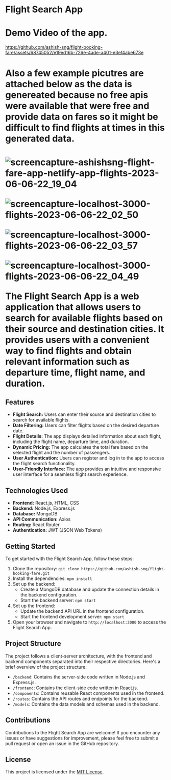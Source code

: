 # Flight Search App

<h1>Demo Video of the app.</h1>

https://github.com/ashish-sng/flight-booking-fare/assets/68745052/e19ed16b-726e-4ade-a401-e3ef4abe673e

<h1>Also a few example picutres are attached below as the data is genereated because no free apis were available that were free and provide data on fares so it might be difficult to find flights at times in this generated data.<h1>

![screencapture-ashishsng-flight-fare-app-netlify-app-flights-2023-06-06-22_19_04](https://github.com/ashish-sng/flight-booking-fare/assets/68745052/97273fe0-0441-4534-a7d6-312947a9d132)

![screencapture-localhost-3000-flights-2023-06-06-22_02_50](https://github.com/ashish-sng/flight-booking-fare/assets/68745052/47e5d8d1-f871-44b5-ac5a-00027c42c30c)

![screencapture-localhost-3000-flights-2023-06-06-22_03_57](https://github.com/ashish-sng/flight-booking-fare/assets/68745052/a5199d3d-bc44-4183-ad92-be64024dab18)


![screencapture-localhost-3000-flights-2023-06-06-22_04_49](https://github.com/ashish-sng/flight-booking-fare/assets/68745052/e79a54c7-6555-4eef-aaad-5805ee054561)


The Flight Search App is a web application that allows users to search for available flights based on their source and destination cities. It provides users with a convenient way to find flights and obtain relevant information such as departure time, flight name, and duration.

## Features

- **Flight Search:** Users can enter their source and destination cities to search for available flights.
- **Date Filtering:** Users can filter flights based on the desired departure date.
- **Flight Details:** The app displays detailed information about each flight, including the flight name, departure time, and duration.
- **Dynamic Pricing:** The app calculates the total fare based on the selected flight and the number of passengers.
- **User Authentication:** Users can register and log in to the app to access the flight search functionality.
- **User-Friendly Interface:** The app provides an intuitive and responsive user interface for a seamless flight search experience.

## Technologies Used

- **Frontend:** React.js, HTML, CSS
- **Backend:** Node.js, Express.js
- **Database:** MongoDB
- **API Communication:** Axios
- **Routing:** React Router
- **Authentication:** JWT (JSON Web Tokens)

## Getting Started

To get started with the Flight Search App, follow these steps:

1. Clone the repository: `git clone https://github.com/ashish-sng/flight-booking-fare.git`
2. Install the dependencies: `npm install`
3. Set up the backend:
   - Create a MongoDB database and update the connection details in the backend configuration.
   - Start the backend server: `npm start`
4. Set up the frontend:
   - Update the backend API URL in the frontend configuration.
   - Start the frontend development server: `npm start`
5. Open your browser and navigate to `http://localhost:3000` to access the Flight Search App.

## Project Structure

The project follows a client-server architecture, with the frontend and backend components separated into their respective directories. Here's a brief overview of the project structure:

- `/backend`: Contains the server-side code written in Node.js and Express.js.
- `/frontend`: Contains the client-side code written in React.js.
- `/components`: Contains reusable React components used in the frontend.
- `/routes`: Contains the API routes and endpoints for the backend.
- `/models`: Contains the data models and schemas used in the backend.

## Contributions

Contributions to the Flight Search App are welcome! If you encounter any issues or have suggestions for improvement, please feel free to submit a pull request or open an issue in the GitHub repository.

## License

This project is licensed under the [MIT License](LICENSE).
